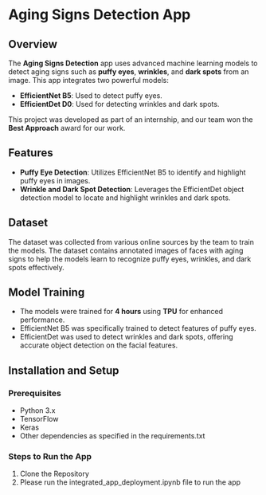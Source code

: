# Aging Signs Detection App

## Overview

The **Aging Signs Detection** app uses advanced machine learning models to detect aging signs such as **puffy eyes**, **wrinkles**, and **dark spots** from an image. This app integrates two powerful models:

- **EfficientNet B5**: Used to detect puffy eyes.
- **EfficientDet D0**: Used for detecting wrinkles and dark spots.

This project was developed as part of an internship, and our team won the **Best Approach** award for our work.

## Features

- **Puffy Eye Detection**: Utilizes EfficientNet B5 to identify and highlight puffy eyes in images.
- **Wrinkle and Dark Spot Detection**: Leverages the EfficientDet object detection model to locate and highlight wrinkles and dark spots.
  
## Dataset

The dataset was collected from various online sources by the team to train the models. The dataset contains annotated images of faces with aging signs to help the models learn to recognize puffy eyes, wrinkles, and dark spots effectively.

## Model Training

- The models were trained for **4 hours** using **TPU** for enhanced performance.
- EfficientNet B5 was specifically trained to detect features of puffy eyes.
- EfficientDet was used to detect wrinkles and dark spots, offering accurate object detection on the facial features.

## Installation and Setup

### Prerequisites

- Python 3.x
- TensorFlow
- Keras
- Other dependencies as specified in the requirements.txt

### Steps to Run the App

1. Clone the Repository
2. Please run the integrated_app_deployment.ipynb file to run the app 


